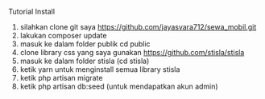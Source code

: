 Tutorial Install
1. silahkan clone git saya https://github.com/jayasvara712/sewa_mobil.git
2. lakukan composer update
3. masuk ke dalam folder publik cd public
4. clone library css yang saya gunakan https://github.com/stisla/stisla
5. masuk ke dalam folder stisla (cd stisla)
6. ketik yarn untuk menginstall semua library stisla
7. ketik php artisan migrate 
8. ketik php artisan db:seed (untuk mendapatkan akun admin)
